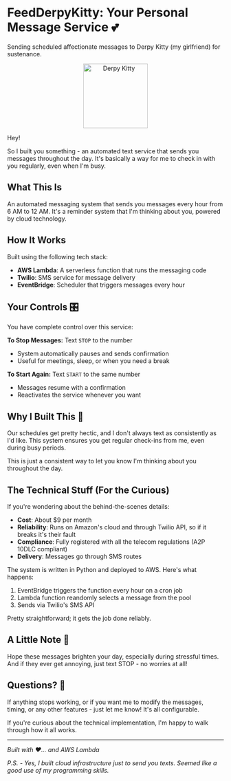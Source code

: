 # FeedDerpyKitty: Your Personal Message Service 💕
Sending scheduled affectionate messages to Derpy Kitty (my girlfriend) for sustenance.
<div align="center">
  <img src="https://64.media.tumblr.com/d6dfa59fa507e1de71f610b2551e1dce/53a0528a42b8151f-6f/s540x810/313f2d2292dba7be3f3eb6723f668eead64cf57e.gifv" width="150" height="150" alt="Derpy Kitty">
</div>

Hey! 

So I built you something - an automated text service that sends you messages throughout the day. It's basically a way for me to check in with you regularly, even when I'm busy.

## What This Is

An automated messaging system that sends you messages every hour from 6 AM to 12 AM. It's a reminder system that I'm thinking about you, powered by cloud technology.

## How It Works

Built using the following tech stack:
- **AWS Lambda**: A serverless function that runs the messaging code
- **Twilio**: SMS service for message delivery
- **EventBridge**: Scheduler that triggers messages every hour

## Your Controls 🎛️

You have complete control over this service:

**To Stop Messages:** Text `STOP` to the number
- System automatically pauses and sends confirmation
- Useful for meetings, sleep, or when you need a break

**To Start Again:** Text `START` to the same number
- Messages resume with a confirmation
- Reactivates the service whenever you want

## Why I Built This 💝

Our schedules get pretty hectic, and I don't always text as consistently as I'd like. This system ensures you get regular check-ins from me, even during busy periods.

This is just a consistent way to let you know I'm thinking about you throughout the day.

## The Technical Stuff (For the Curious)

If you're wondering about the behind-the-scenes details:

- **Cost**: About $9 per month
- **Reliability**: Runs on Amazon's cloud and through Twilio API, so if it breaks it's their fault
- **Compliance**: Fully registered with all the telecom regulations (A2P 10DLC compliant)
- **Delivery**: Messages go through SMS routes

The system is written in Python and deployed to AWS. Here's what happens:
1. EventBridge triggers the function every hour on a cron job
2. Lambda function reandomly selects a message from the pool
3. Sends via Twilio's SMS API

Pretty straightforward; it gets the job done reliably.

## A Little Note 💌

Hope these messages brighten your day, especially during stressful times. And if they ever get annoying, just text STOP - no worries at all!

## Questions? 🤔

If anything stops working, or if you want me to modify the messages, timing, or any other features - just let me know! It's all configurable.

If you're curious about the technical implementation, I'm happy to walk through how it all works.

---

*Built with ❤️... and AWS Lambda*

*P.S. - Yes, I built cloud infrastructure just to send you texts. Seemed like a good use of my programming skills.*